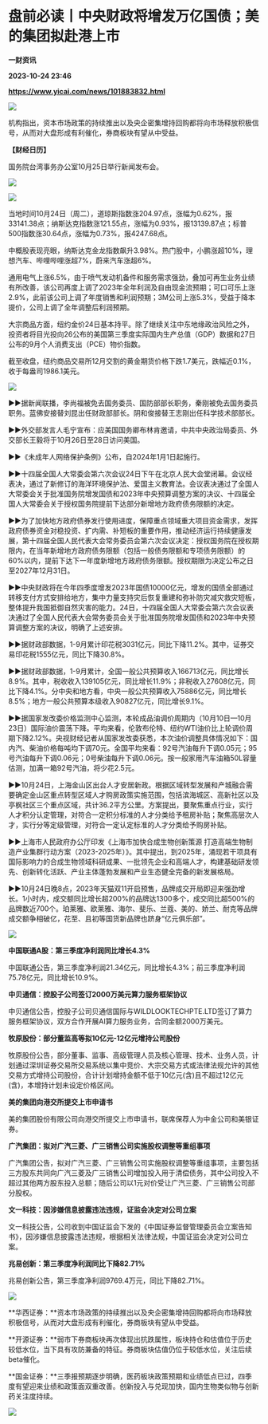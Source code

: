 # 盘前必读丨中央财政将增发万亿国债；美的集团拟赴港上市
**一财资讯**

**2023-10-24 23:46**

**https://www.yicai.com/news/101883832.html**

![](https://imgcdn.yicai.com/uppics/slides/2023/10/f570672365494dd2cebe1091e44f61ba.jpg)

机构指出，资本市场政策的持续推出以及央企密集增持回购都将向市场释放积极信号，从而对大盘形成有利催化，券商板块有望从中受益。

**【财经日历】**

国务院台湾事务办公室10月25日举行新闻发布会。

![](https://imgcdn.yicai.com/uppics/images/2019/10/9169e58e881674682c80ef942f95057d.jpg)

![](https://imgcdn.yicai.com/uppics/images/2023/10/0f8c592f3fb379456457e6a5b9508011.jpg)

当地时间10月24日（周二），道琼斯指数涨204.97点，涨幅为0.62%，报33141.38点；纳斯达克指数涨121.55点，涨幅为0.93%，报13139.87点；标普500指数涨30.64点，涨幅为0.73%，报4247.68点。

中概股表现亮眼，纳斯达克金龙指数飙升3.98%。热门股中，小鹏涨超10%，理想汽车、哔哩哔哩涨超7%，蔚来汽车涨超6%。

通用电气上涨6.5%，由于喷气发动机备件和服务需求强劲，叠加可再生业务业绩有所改善，该公司再度上调了2023年全年利润及自由现金流预期；可口可乐上涨2.9%，此前该公司上调了年度销售和利润预期；3M公司上涨5.3%，受益于降本提价，公司上调了全年调整后利润预期。

大宗商品方面，纽约金价24日基本持平。除了继续关注中东地缘政治风险之外，投资者将目光投向26公布的美国第三季度实际国内生产总值（GDP）数据和27日公布的9月个人消费支出（PCE）物价指数。

截至收盘，纽约商品交易所12月交割的黄金期货价格下跌1.7美元，跌幅近0.1%，收于每盎司1986.1美元。

![](https://imgcdn.yicai.com/uppics/images/2019/10/be231c70bd009c5fbf111e298546d5be.jpg)

►►据新闻联播，李尚福被免去国务委员、国防部部长职务，秦刚被免去国务委员职务。蓝佛安接替刘昆出任财政部部长。阴和俊接替王志刚出任科学技术部部长。

►►外交部发言人毛宁宣布：应美国国务卿布林肯邀请，中共中央政治局委员、外交部长王毅将于10月26日至28日访问美国。

►►《未成年人网络保护条例》公布，自2024年1月1日起施行。

►►十四届全国人大常委会第六次会议24日下午在北京人民大会堂闭幕。会议经表决，通过了新修订的海洋环境保护法、爱国主义教育法。会议表决通过了全国人大常委会关于批准国务院增发国债和2023年中央预算调整方案的决议、十四届全国人大常委会关于授权国务院提前下达部分新增地方政府债务限额的决定。

►►为了加快地方政府债券发行使用进度，保障重点领域重大项目资金需求，发挥政府债券资金对稳投资、扩内需、补短板的重要作用，推动经济运行持续健康发展，第十四届全国人民代表大会常务委员会第六次会议决定：授权国务院在授权期限内，在当年新增地方政府债务限额（包括一般债务限额和专项债务限额）的60%以内，提前下达下一年度新增地方政府债务限额。授权期限为决定公布之日至2027年12月31日。

►►中央财政将在今年四季度增发2023年国债10000亿元，增发的国债全部通过转移支付方式安排给地方，集中力量支持灾后恢复重建和弥补防灾减灾救灾短板，整体提升我国抵御自然灾害的能力。24日，十四届全国人大常委会第六次会议表决通过了全国人民代表大会常务委员会关于批准国务院增发国债和2023年中央预算调整方案的决议，明确了上述安排。

►►据财政部数据，1-9月累计印花税3031亿元，同比下降11.2%。其中，证券交易印花税1555亿元，同比下降30.8%。

►►据财政部数据，1-9月累计，全国一般公共预算收入166713亿元，同比增长8.9%。其中，税收收入139105亿元，同比增长11.9%；非税收入27608亿元，同比下降4.1%。分中央和地方看，中央一般公共预算收入75886亿元，同比增长8.5%；地方一般公共预算本级收入90827亿元，同比增长9.1%。

►►据国家发改委价格监测中心监测，本轮成品油调价周期内（10月10日—10月23日）国际油价震荡下降。平均来看，伦敦布伦特、纽约WTI油价比上轮调价周期下降2.12%。央视财经记者从国家发改委获悉，本次油价调整具体情况如下：国内汽、柴油价格每吨均下调70元。全国平均来看：92号汽油每升下调0.05元；95号汽油每升下调0.06元；0号柴油每升下调0.06元。按一般家用汽车油箱50L容量估测，加满一箱92号汽油，将少花2.5元。

►►10月24日，上海金山区出台人才安居新政。根据区域转型发展和产城融合需要确定金山区重点转型区域人才购房政策实施范围，包括滨海城区、高新社区以及亭枫社区三个重点区域，共计36.2平方公里。方案提出，要聚焦重点行业，实行人才积分认定管理，对符合一定积分标准的人才分类给予租房补贴；聚焦高层次人才，实行分等定级管理，对符合一定认定标准的人才分类给予购房补贴。

►►上海市人民政府办公厅印发《上海市加快合成生物创新策源 打造高端生物制造产业集群行动方案（2023-2025年）》。其中提出，到2025年，涌现若干项具有国际影响力的合成生物领域科研成果、一批领先企业和高端人才，构建基础研发领先、创新转化活跃、产业主体蓬勃发展和产业生态健全完备的新发展格局。

►►10月24日晚8点，2023年天猫双11开启预售，品牌成交开局即迎来强劲增长。1小时内，成交额同比增长超200%的品牌达1300多个，成交同比超500%的品牌数近700个。珀莱雅、欧莱雅、海尔、斐乐、兰蔻、美的、娇兰、耐克等品牌成交额争相破亿，花至、且初等国货新品牌也跻身“亿元俱乐部”。

![](https://imgcdn.yicai.com/uppics/images/2019/10/a120fc142e35265371964f2946437618.jpg)

**中国联通A股：第三季度净利润同比增长4.3%**

中国联通公告，第三季度净利润21.34亿元，同比增长4.3%；前三季度净利润75.78亿元，同比增长10.9%。

**中贝通信：控股子公司签订2000万美元算力服务框架协议**

中贝通信公告，控股子公司贝通信国际与WILDLOOKTECHPTE.LTD签订了算力服务框架协议，双方合作开展AI算力服务业务，合同金额2000万美元。

**牧原股份：部分董监高等拟10亿元-12亿元增持公司股份**

牧原股份公告，部分董事、监事、高级管理人员及核心管理、技术、业务人员，计划通过深圳证券交易所交易系统以集中竞价、大宗交易方式或法律法规允许的其他交易方式增持公司股份，合计计划增持金额不低于10亿元(含)且不超过12亿元(含)，本增持计划未设定价格区间。

**美的集团向港交所提交上市申请书**

美的集团股份有限公司向港交所提交上市申请书，联席保荐人为中金公司和美银证券。

**广汽集团：拟对广汽三菱、广三销售公司实施股权调整等重组事项**

广汽集团公告，拟对广汽三菱、广三销售公司实施股权调整等重组事项，主要包括三方股东共同向广汽三菱及广三销售公司增加投入用于清偿债务，其中公司投入不超过其他两方股东投入总额；随后公司以1元对价受让广汽三菱、广三销售公司部分股权。

**文一科技：因涉嫌信息披露违法违规，证监会决定对公司立案**

文一科技公告，公司收到中国证监会下发的《中国证券监督管理委员会立案告知书》，因涉嫌信息披露违法违规，根据相关法律法规，中国证监会决定对公司立案。

**兆易创新：第三季度净利润同比下降82.71%**

兆易创新公告，第三季度净利润9769.4万元，同比下降82.71%。

![](https://imgcdn.yicai.com/uppics/images/2019/10/b9710140727da51d57024fc532818e93.jpg)

**华西证券：**资本市场政策的持续推出以及央企密集增持回购都将向市场释放积极信号，从而对大盘形成有利催化，券商板块有望从中受益。  
  
**开源证券：**弱市下券商板块再次体现出抗跌属性，板块持仓和估值位于历史较低水位，当下具有攻防兼备的特征。券商板块估值仍位于较低水位，关注后续beta催化。

**国金证券：**三季报预期逐步明确，医药板块政策预期和业绩低点已过，四季度有望迎来业绩和政策面双重改善。创新投入与兑现加快，国内生物类似物与创新药关注度持续。

[![](https://imgcdn.yicai.com/uppics/images/2023/08/3a038813de401cb79ca15a6a6f4a8fcc.jpg)](https://s.r.sn.cn/ETYnnt)